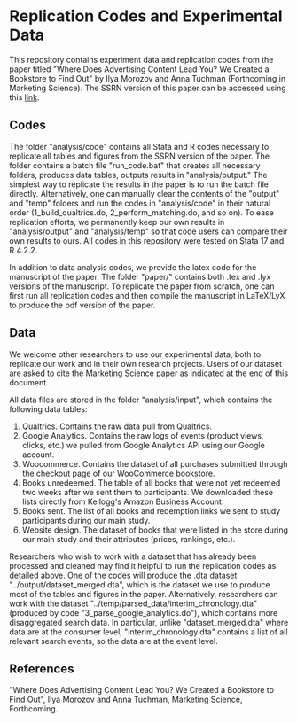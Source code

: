 # Replication Codes and Experimental Data

This repository contains experiment data and replication codes from the paper titled "Where Does Advertising Content Lead You? We Created a Bookstore to Find Out" by Ilya Morozov and Anna Tuchman (Forthcoming in Marketing Science). The SSRN version of this paper can be accessed using this [link](https://papers.ssrn.com/sol3/papers.cfm?abstract_id=4308400).

## Codes

The folder "analysis/code" contains all Stata and R codes necessary to replicate all tables and figures from the SSRN version of the paper. The folder contains a batch file "run_code.bat" that creates all necessary folders, produces data tables, outputs results in "analysis/output." The simplest way to replicate the results in the paper is to run the batch file directly. Alternatively, one can manually clear the contents of the "output" and "temp" folders and run the codes in "analysis/code" in their natural order (1_build_qualtrics.do, 2_perform_matching.do, and so on). To ease replication efforts, we permanently keep our own results in "analysis/output" and "analysis/temp" so that code users can compare their own results to ours. All codes in this repository were tested on Stata 17 and R 4.2.2.

In addition to data analysis codes, we provide the latex code for the manuscript of the paper. The folder "paper/" contains both .tex and .lyx versions of the manuscript. To replicate the paper from scratch, one can first run all replication codes and then compile the manuscript in LaTeX/LyX to produce the pdf version of the paper.

## Data

We welcome other researchers to use our experimental data, both to replicate our work and in their own research projects. Users of our dataset are asked to cite the Marketing Science paper as indicated at the end of this document.

All data files are stored in the folder "analysis/input", which contains the following data tables:
1. Qualtrics. Contains the raw data pull from Qualtrics.
2. Google Analytics. Contains the raw logs of events (product views, clicks, etc.) we pulled from Google Analytics API using our Google account.
3. Woocommerce. Contains the dataset of all purchases submitted through the checkout page of our WooCommerce bookstore.
4. Books unredeemed. The table of all books that were not yet redeemed two weeks after we sent them to participants. We downloaded these lists directly from Kellogg's Amazon Business Account.
5. Books sent. The list of all books and redemption links we sent to study participants during our main study.
6. Website design. The dataset of books that were listed in the store during our main study and their attributes (prices, rankings, etc.).

Researchers who wish to work with a dataset that has already been processed and cleaned may find it helpful to run the replication codes as detailed above. One of the codes will produce the .dta dataset "../output/dataset_merged.dta", which is the dataset we use to produce most of the tables and figures in the paper. Alternatively, researchers can work with the dataset "../temp/parsed_data/interim_chronology.dta" (produced by code "3_parse_google_analytics.do"), which contains more disaggregated search data. In particular, unlike "dataset_merged.dta" where data are at the consumer level, "interim_chronology.dta" contains a list of all relevant search events, so the data are at the event level.

## References 

"Where Does Advertising Content Lead You? We Created a Bookstore to Find Out", Ilya Morozov and Anna Tuchman, Marketing Science, Forthcoming.
